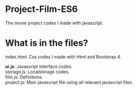 # Project-Film-ES6
The movie project codes I made with javascript.

# What is in the files?
index.html: Css codes I made with Html and Bootstrap 4.

<b>ui.js</b>: Javascript interface codes. <br>
storage.js: Localstorage codes.<br>
film.js: Definitions.<br>
project.js: Main javascript file using all relevant javascript files.<br>
